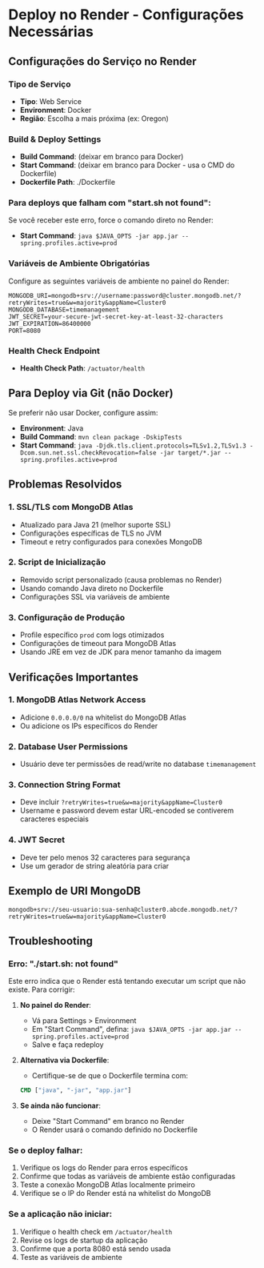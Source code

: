 # Deploy no Render - Configurações Necessárias

## Configurações do Serviço no Render

### Tipo de Serviço
- **Tipo**: Web Service
- **Environment**: Docker
- **Região**: Escolha a mais próxima (ex: Oregon)

### Build & Deploy Settings
- **Build Command**: (deixar em branco para Docker)
- **Start Command**: (deixar em branco para Docker - usa o CMD do Dockerfile)
- **Dockerfile Path**: ./Dockerfile

### Para deploys que falham com "start.sh not found":
Se você receber este erro, force o comando direto no Render:
- **Start Command**: `java $JAVA_OPTS -jar app.jar --spring.profiles.active=prod`

### Variáveis de Ambiente Obrigatórias

Configure as seguintes variáveis de ambiente no painel do Render:

```
MONGODB_URI=mongodb+srv://username:password@cluster.mongodb.net/?retryWrites=true&w=majority&appName=Cluster0
MONGODB_DATABASE=timemanagement
JWT_SECRET=your-secure-jwt-secret-key-at-least-32-characters
JWT_EXPIRATION=86400000
PORT=8080
```

### Health Check Endpoint
- **Health Check Path**: `/actuator/health`

## Para Deploy via Git (não Docker)

Se preferir não usar Docker, configure assim:

- **Environment**: Java
- **Build Command**: `mvn clean package -DskipTests`
- **Start Command**: `java -Djdk.tls.client.protocols=TLSv1.2,TLSv1.3 -Dcom.sun.net.ssl.checkRevocation=false -jar target/*.jar --spring.profiles.active=prod`

## Problemas Resolvidos

### 1. SSL/TLS com MongoDB Atlas
- Atualizado para Java 21 (melhor suporte SSL)
- Configurações específicas de TLS no JVM
- Timeout e retry configurados para conexões MongoDB

### 2. Script de Inicialização
- Removido script personalizado (causa problemas no Render)
- Usando comando Java direto no Dockerfile
- Configurações SSL via variáveis de ambiente

### 3. Configuração de Produção
- Profile específico `prod` com logs otimizados
- Configurações de timeout para MongoDB Atlas
- Usando JRE em vez de JDK para menor tamanho da imagem

## Verificações Importantes

### 1. MongoDB Atlas Network Access
- Adicione `0.0.0.0/0` na whitelist do MongoDB Atlas
- Ou adicione os IPs específicos do Render

### 2. Database User Permissions
- Usuário deve ter permissões de read/write no database `timemanagement`

### 3. Connection String Format
- Deve incluir `?retryWrites=true&w=majority&appName=Cluster0`
- Username e password devem estar URL-encoded se contiverem caracteres especiais

### 4. JWT Secret
- Deve ter pelo menos 32 caracteres para segurança
- Use um gerador de string aleatória para criar

## Exemplo de URI MongoDB

```
mongodb+srv://seu-usuario:sua-senha@cluster0.abcde.mongodb.net/?retryWrites=true&w=majority&appName=Cluster0
```

## Troubleshooting

### Erro: "./start.sh: not found"
Este erro indica que o Render está tentando executar um script que não existe. Para corrigir:

1. **No painel do Render**:
   - Vá para Settings > Environment
   - Em "Start Command", defina: `java $JAVA_OPTS -jar app.jar --spring.profiles.active=prod`
   - Salve e faça redeploy

2. **Alternativa via Dockerfile**:
   - Certifique-se de que o Dockerfile termina com:
   ```dockerfile
   CMD ["java", "-jar", "app.jar"]
   ```

3. **Se ainda não funcionar**:
   - Deixe "Start Command" em branco no Render
   - O Render usará o comando definido no Dockerfile

### Se o deploy falhar:
1. Verifique os logs do Render para erros específicos
2. Confirme que todas as variáveis de ambiente estão configuradas
3. Teste a conexão MongoDB Atlas localmente primeiro
4. Verifique se o IP do Render está na whitelist do MongoDB

### Se a aplicação não iniciar:
1. Verifique o health check em `/actuator/health`
2. Revise os logs de startup da aplicação
3. Confirme que a porta 8080 está sendo usada
4. Teste as variáveis de ambiente
